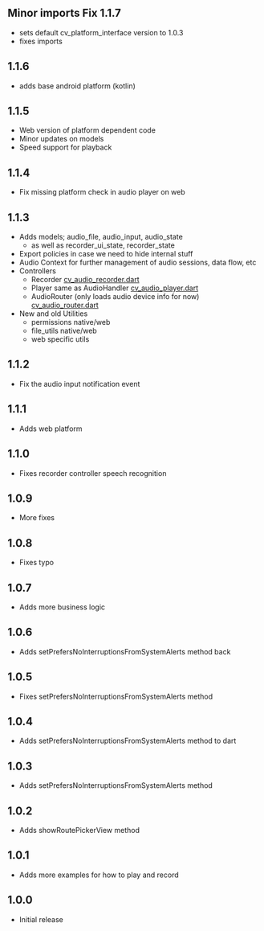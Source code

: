 ## Minor imports Fix 1.1.7

* sets default cv_platform_interface version to 1.0.3
* fixes imports


## 1.1.6

* adds base android platform (kotlin)

## 1.1.5

* Web version of platform dependent code
* Minor updates on models
* Speed support for playback

## 1.1.4

* Fix missing platform check in audio player on web

## 1.1.3

* Adds models; audio_file, audio_input, audio_state
  * as well as recorder_ui_state, recorder_state
* Export policies in case we need to hide internal stuff
* Audio Context for further management of audio sessions, data flow, etc 
* Controllers
  * Recorder [cv_audio_recorder.dart](lib/src/cv_audio_recorder.dart)
  * Player same as AudioHandler [cv_audio_player.dart](lib/src/cv_audio_player.dart)
  * AudioRouter (only loads audio device info for now) [cv_audio_router.dart](lib/src/cv_audio_router.dart)
* New and old Utilities
  * permissions native/web
  * file_utils native/web
  * web specific utils

## 1.1.2

* Fix the audio input notification event

## 1.1.1

* Adds web platform

## 1.1.0

* Fixes recorder controller speech recognition

## 1.0.9

* More fixes

## 1.0.8

* Fixes typo

## 1.0.7

* Adds more business logic

## 1.0.6

* Adds setPrefersNoInterruptionsFromSystemAlerts method back

## 1.0.5

* Fixes setPrefersNoInterruptionsFromSystemAlerts method

## 1.0.4

* Adds setPrefersNoInterruptionsFromSystemAlerts method to dart

## 1.0.3

* Adds setPrefersNoInterruptionsFromSystemAlerts method

## 1.0.2

* Adds showRoutePickerView method

## 1.0.1

* Adds more examples for how to play and record

## 1.0.0

* Initial release
